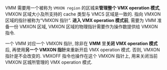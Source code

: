 
<!-- @import "[TOC]" {cmd="toc" depthFrom=1 depthTo=6 orderedList=false} -->

<!-- code_chunk_output -->



<!-- /code_chunk_output -->

VMM 需要用一个被称为 `VMXON region` 的区城来**管理整个 VMX operation 模式**, VMXON 区域大小及所支持的 cache 类型与 VMCS 区域是一致的. 指向 VMXON 区域的指针被称为“VMXON 指针”. **进入 VMX operation 模式前**, 需要为 VMM 准备一份 VMXON 区域, VMXON 区域的物理指针需要作为操作数提供给 VMXON 指令. 

一个 VMM 对应一个 VMXON 指针, 除非在 **VMM** 里**关闭 VMX operation 模式**后, 再使用**另ー个 VMXON 指针**来重新开启 VMX operation 模式. 否则, VMXON 指针是不会改变的. VMXOFF 指令也操作在这个 VMXON 指针上, 用来关闭当前 VMXON 区城所管理的 VMX operation 模式. 